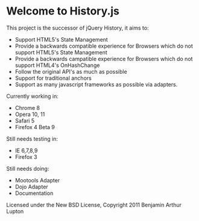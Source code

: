 Welcome to History.js
==================

This project is the successor of jQuery History, it aims to:

- Support HTML5's State Management
- Provide a backwards compatible experience for Browsers which do not support HTML5's State Management
- Provide a backwards campatible experience for Browsers which do not support HTML4's OnHashChange
- Follow the original API's as much as possible
- Support for traditional anchors
- Support as many javascript frameworks as possible via adapters.

Currently working in:

- Chrome 8
- Opera 10, 11
- Safari 5
- Firefox 4 Beta 9

Still needs testing in:

- IE 6,7,8,9
- Firefox 3

Still needs doing:

- Mootools Adapter
- Dojo Adapter
- Documentation

Licensed under the New BSD License, Copyright 2011 Benjamin Arthur Lupton
